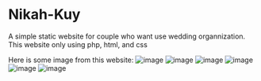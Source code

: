 # Nikah-Kuy
A simple static website for couple who want use wedding organnization. This website only using php, html, and css 

Here is some image from this website:
![image](https://user-images.githubusercontent.com/79703224/113479353-2da02100-94c1-11eb-93ba-b91037a237e8.png)
![image](https://user-images.githubusercontent.com/79703224/113479362-3c86d380-94c1-11eb-8203-12c0155ccd24.png)
![image](https://user-images.githubusercontent.com/79703224/113479367-46a8d200-94c1-11eb-8ff1-8bbe84644b88.png)
![image](https://user-images.githubusercontent.com/79703224/113479380-545e5780-94c1-11eb-99d0-d48e93db0e21.png)
![image](https://user-images.githubusercontent.com/79703224/113479385-5cb69280-94c1-11eb-8c08-4ec17bea106d.png)
![image](https://user-images.githubusercontent.com/79703224/113479393-6a6c1800-94c1-11eb-9f52-5185c5e39bf1.png)
